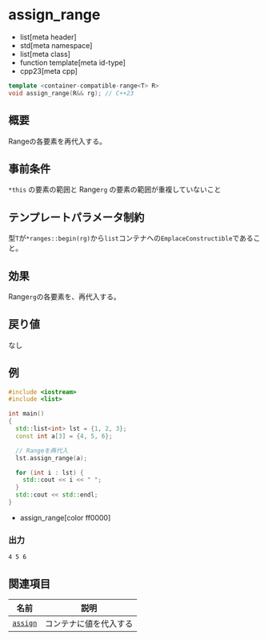 # assign_range
* list[meta header]
* std[meta namespace]
* list[meta class]
* function template[meta id-type]
* cpp23[meta cpp]

```cpp
template <container-compatible-range<T> R>
void assign_range(R&& rg); // C++23
```

## 概要
Rangeの各要素を再代入する。


## 事前条件
`*this` の要素の範囲と Range`rg` の要素の範囲が重複していないこと


## テンプレートパラメータ制約
型`T`が`*ranges::begin(rg)`から`list`コンテナへの`EmplaceConstructible`であること。


## 効果
Range`rg`の各要素を、再代入する。


## 戻り値
なし


## 例
```cpp example
#include <iostream>
#include <list>

int main()
{
  std::list<int> lst = {1, 2, 3};
  const int a[3] = {4, 5, 6};

  // Rangeを再代入
  lst.assign_range(a);

  for (int i : lst) {
    std::cout << i << " ";
  }
  std::cout << std::endl;
}
```
* assign_range[color ff0000]

### 出力
```
4 5 6 
```


## 関連項目

| 名前                                      | 説明                  |
|-------------------------------------------|----------------------|
| [`assign`](assign.md)                     | コンテナに値を代入する   |
